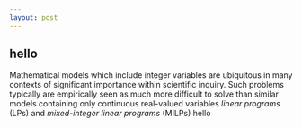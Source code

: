 ```yaml
---
layout: post
---
```

## hello 
Mathematical models which include integer variables are ubiquitous in many contexts of significant importance within scientific inquiry. Such problems typically are empirically seen as much more difficult to solve than similar models containing only continuous real-valued variables *linear programs* (LPs) and *mixed-integer linear programs* (MILPs)
hello
